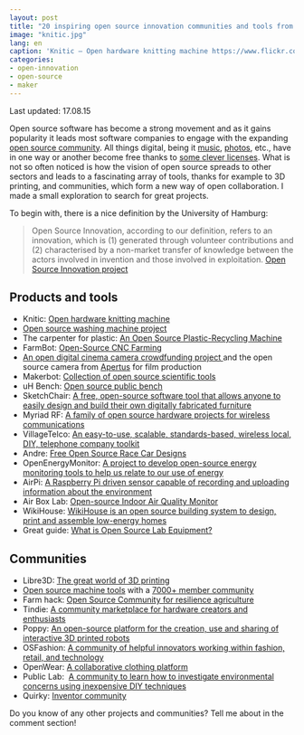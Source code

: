 ```yaml
---
layout: post
title: "20 inspiring open source innovation communities and tools from around the world"
image: "knitic.jpg"
lang: en
caption: 'Knitic – Open hardware knitting machine https://www.flickr.com/photos/mcanet/17298221676'
categories:
- open-innovation
- open-source
- maker
---
```


Last updated: 17.08.15

Open source software has become a strong movement and as it gains popularity it leads most software companies to engage with the expanding [open source community](http://www.github.com). All things digital, being it [music](https://soundcloud.com/groups/open-source-music), [photos](https://www.flickr.com/creativecommons/), etc., have in one way or another become free thanks to [some clever licenses](https://search.creativecommons.org/). What is not so often noticed is how the vision of open source spreads to other sectors and leads to a fascinating array of tools, thanks for example to 3D printing, and communities, which form a new way of open collaboration. I made a small exploration to search for great projects. 

To begin with, there is a nice definition by the University of  Hamburg:
> Open Source Innovation, according to our definition, refers to an innovation, which is (1) generated through volunteer contributions and (2) characterised by a non-market transfer of knowledge between the actors involved in invention and those involved in exploitation. [Open Source Innovation project](http://www.tuhh.de/tim/open_source_innovation/eng/index.html)

## Products and tools
- Knitic: [Open hardware knitting machine](http://www.knitic.com/)
 - [Open source washing machine project](http://www.oswash.org/)
 - The carpenter for plastic: [An Open Source Plastic-Recycling Machine](http://www.wired.com/2014/06/an-open-source-machine-for-recycling-plastic-from-the-inventor-of-phonebloks/)
 - FarmBot: [Open-Source CNC Farming](http://go.farmbot.it/)
- [An open digital cinema camera crowdfunding project ](https://www.indiegogo.com/projects/axiom-beta-the-first-open-digital-cinema-camera#/story) and the open source camera from [Apertus](https://apertus.org/) for film production
-  Makerbot: [Collection of open source scientific tools](http://www.thingiverse.com/jpearce/collections/open-source-scientific-tools)
- uH Bench: [Open source public bench](http://xuv.be/uH-bench-open-source-public-bench.html)
- SketchChair: [A free, open-source software tool that allows anyone to easily design and build their own digitally fabricated furniture](http://sketchchair.cc/)
-  Myriad RF: [A family of open source hardware projects for wireless communications](https://myriadrf.org/)
- VillageTelco: [An easy-to-use, scalable, standards-based, wireless local, DIY, telephone company toolkit](http://villagetelco.org)
- Andre: [Free Open Source Race Car Designs](http://andrecars.com/#1)
- OpenEnergyMonitor:  [A project to develop open-source energy monitoring tools to help us relate to our use of energy](http://openenergymonitor.org/emon/)
- AirPi: [A Raspberry Pi driven sensor capable of recording and uploading information about the environment](http://airpi.es/)
- Air Box Lab: [Open-source Indoor Air Quality Monitor](http://airboxlab.foobot.io/)
- WikiHouse: [WikiHouse is an open source building system to design, print and assemble low-energy homes](http://www.wikihouse.cc/)
- Great guide: [What is Open Source Lab Equipment?](http://blog.p2pfoundation.net/what-is-open-source-lab-equipment/2015/04/20)

## Communities
- Libre3D: [The great world of 3D printing](http://libre3d.com/index.php) 
- [Open source machine tools](http://opensourcemachinetools.org/) with a [7000+ member community](https://groups.yahoo.com/neo/groups/multimachine/info)
- Farm hack: [Open Source Community for resilience agriculture](http://farmhack.org/app/)
- Tindie: [A community marketplace for hardware creators and enthusiasts](https://www.tindie.com/) 
- Poppy: [An open-source platform for the creation, use and sharing of interactive 3D printed robots](https://www.poppy-project.org/)
- OSFashion: [A community of helpful innovators working within fashion, retail, and technology](http://os-fashion.com/)
- OpenWear: [A collaborative clothing platform](http://openwear.org/)
- Public Lab:  [A community to learn how to investigate environmental concerns using inexpensive DIY techniques](http://publiclab.org/)
- Quirky: [Inventor community](https://www.quirky.com/)

Do you know of any other projects and communities? Tell me about in the comment section!
